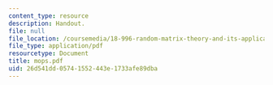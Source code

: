```yaml
---
content_type: resource
description: Handout.
file: null
file_location: /coursemedia/18-996-random-matrix-theory-and-its-applications-spring-2004/26d541dd05741552443e1733afe89dba_mops.pdf
file_type: application/pdf
resourcetype: Document
title: mops.pdf
uid: 26d541dd-0574-1552-443e-1733afe89dba
---
```

